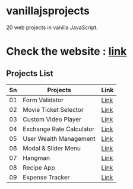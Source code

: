 # vanillajsprojects

20 web projects in vanilla JavaScript.

# Check the website : [link](https://jagritparajuli.github.io/vanillajsprojects/)

## Projects List

| Sn  | Projects                 | Link                                                                                           |
| --- | ------------------------ | ---------------------------------------------------------------------------------------------- |
| 01  | Form Validator           | [Link](https://jagritparajuli.github.io/vanillajsprojects/form-validator/index.html)           |
| 02  | Movie Ticket Selector    | [Link](https://jagritparajuli.github.io/vanillajsprojects/moive-ticket-selector/index.html)    |
| 03  | Custom Video Player      | [Link](https://jagritparajuli.github.io/vanillajsprojects/video-player/index.html)             |
| 04  | Exchange Rate Calculator | [Link](https://jagritparajuli.github.io/vanillajsprojects/exchange-rate-calculator/index.html) |
| 05  | User Wealth Management   | [Link](https://jagritparajuli.github.io/vanillajsprojects/user-wealth/index.html)              |
| 06  | Modal & Slider Menu      | [Link](https://jagritparajuli.github.io/vanillajsprojects/modal-menu-slider/index.html)        |
| 07  | Hangman                  | [Link](https://jagritparajuli.github.io/vanillajsprojects/hangman/index.html)                  |
| 08  | Recipe App               | [Link](https://jagritparajuli.github.io/vanillajsprojects/recipe-app/index.html)               |
| 09  | Expense Tracker          | [Link](https://jagritparajuli.github.io/expense-tracker/index.html)                            |
